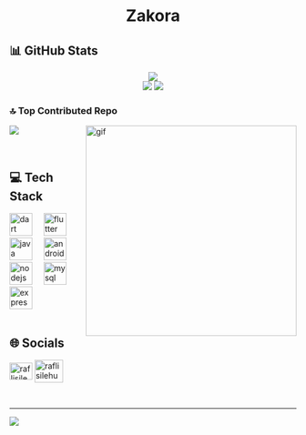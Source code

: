 <h1 align="center">Zakora</h1>

## 📊 GitHub Stats
<div align="center">
  
  ![](https://github-readme-stats.vercel.app/api/top-langs/?username=zakoraa&theme=react&hide_border=false&include_all_commits=true&count_private=true&layout=compact)
  <br/>
  ![](https://github-readme-stats.vercel.app/api?username=zakoraa&theme=react&hide_border=false&include_all_commits=true&count_private=true)
  ![](https://github-readme-streak-stats.herokuapp.com/?user=zakoraa&theme=react&hide_border=false)
</div>


### 🔝 Top Contributed Repo

<img align="right" alt="gif" width="370" src="https://media.tenor.com/-UygBh3nnfEAAAAC/coding.gif"/>

![](https://github-contributor-stats.vercel.app/api?username=zakoraa&limit=5&theme=tokyonight&combine_all_yearly_contributions=true)


</br>

## 💻 Tech Stack

<div align="left">
  <img src="https://cdn.jsdelivr.net/gh/devicons/devicon/icons/dart/dart-original.svg" height="40" alt="dart logo"  />
  <img width="12" />
  <img src="https://cdn.jsdelivr.net/gh/devicons/devicon/icons/flutter/flutter-original.svg" height="40" alt="flutter logo"  />
  <img width="12" />
  <img src="https://cdn.jsdelivr.net/gh/devicons/devicon/icons/java/java-original.svg" height="40" alt="java logo"  />
  <img width="12" />
  <img src="https://cdn.jsdelivr.net/gh/devicons/devicon/icons/android/android-original.svg" height="40" alt="android logo"  />
  <img width="12" />
  <img src="https://cdn.jsdelivr.net/gh/devicons/devicon/icons/nodejs/nodejs-original.svg" height="40" alt="nodejs logo"  />
  <img width="12" />
  <img src="https://cdn.jsdelivr.net/gh/devicons/devicon/icons/mysql/mysql-original.svg" height="40" alt="mysql logo"  />
  <img width="12" />
  <img src="https://cdn.jsdelivr.net/gh/devicons/devicon/icons/express/express-original.svg" height="40" alt="express logo"  />
</div>

</br>

## 🌐 Socials
<p align="left">
<a href="https://instagram.com/raflisilehu_" target="blank"><img align="center" src="https://raw.githubusercontent.com/rahuldkjain/github-profile-readme-generator/master/src/images/icons/Social/instagram.svg" alt="raflisilehu_" height="30" width="40" /></a>
<a href="https://www.youtube.com/@raflisilehu/streams" target="blank"><img align="center" src="https://raw.githubusercontent.com/rahuldkjain/github-profile-readme-generator/master/src/images/icons/Social/youtube.svg" alt="rafli silehu" height="40" width="50" /></a>
</p>

</br>


---
[![](https://visitcount.itsvg.in/api?id=zakoraa&icon=2&color=0)](https://visitcount.itsvg.in)
